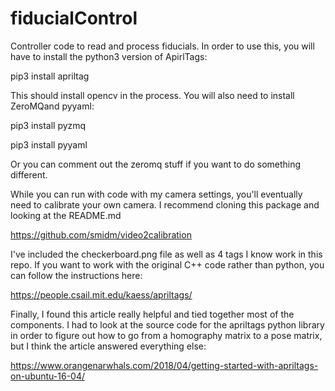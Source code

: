 # fiducialControl
Controller code to read and process fiducials.
In order to use this, you will have to install the python3 version of ApirlTags:

pip3 install apriltag

This should install opencv in the process.  You will also need to install ZeroMQand pyyaml:

pip3 install pyzmq

pip3 install pyyaml

Or you can comment out the zeromq stuff if you want to do something different. 

While you can run with code with my camera settings, you'll eventually need to calibrate your own camera.  I recommend cloning this package and looking at the README.md

https://github.com/smidm/video2calibration

I've included the checkerboard.png file as well as 4 tags I know work in this repo.  If you want to work with the original C++ code rather than python, you can follow the instructions here:

https://people.csail.mit.edu/kaess/apriltags/

Finally, I found this article really helpful and tied together most of the components.  I had to look at the source code for the apriltags python library in order to figure out how to go from a homography matrix to a pose matrix, but I think the article answered everything else:

https://www.orangenarwhals.com/2018/04/getting-started-with-apriltags-on-ubuntu-16-04/




